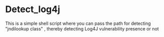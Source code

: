 # Detect_log4j
This is a simple shell script where you can pass the path for detecting "jndilookup class" , thereby detecting Log4J vulnerability presence or not 
